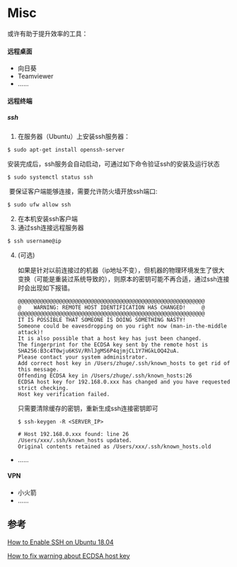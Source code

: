 # Misc

或许有助于提升效率的工具：

#### 远程桌面

- 向日葵
- Teamviewer
- ……

#### 远程终端

##### ssh

1. 在服务器（Ubuntu）上安装ssh服务器：

```shell
$ sudo apt-get install openssh-server
```

​	安装完成后，ssh服务会自动启动，可通过如下命令验证ssh的安装及运行状态

```shell
$ sudo systemctl status ssh
```

​	要保证客户端能够连接，需要允许防火墙开放ssh端口:

```shell
$ sudo ufw allow ssh
```

2. 在本机安装ssh客户端
3. 通过ssh连接远程服务器

```shell
$ ssh username@ip
```

4. (可选)

   如果是针对以前连接过的机器（ip地址不变），但机器的物理环境发生了很大变换（可能是重装过系统导致的），则原本的密钥可能不再合适，通过ssh连接时会出现如下报错。

   ```
   @@@@@@@@@@@@@@@@@@@@@@@@@@@@@@@@@@@@@@@@@@@@@@@@@@@@@@@@@@@
   @    WARNING: REMOTE HOST IDENTIFICATION HAS CHANGED!     @
   @@@@@@@@@@@@@@@@@@@@@@@@@@@@@@@@@@@@@@@@@@@@@@@@@@@@@@@@@@@
   IT IS POSSIBLE THAT SOMEONE IS DOING SOMETHING NASTY!
   Someone could be eavesdropping on you right now (man-in-the-middle attack)!
   It is also possible that a host key has just been changed.
   The fingerprint for the ECDSA key sent by the remote host is
   SHA256:B3c4T0wju6KSV/RhlJgMS6P4qjmjCL1Y7HGkLOQ42uA.
   Please contact your system administrator.
   Add correct host key in /Users/zhuge/.ssh/known_hosts to get rid of this message.
   Offending ECDSA key in /Users/zhuge/.ssh/known_hosts:26
   ECDSA host key for 192.168.0.xxx has changed and you have requested strict checking.
   Host key verification failed.
   ```

   只需要清除缓存的密钥，重新生成ssh连接密钥即可

   ```shell
   $ ssh-keygen -R <SERVER_IP>
   ```

   ```
   # Host 192.168.0.xxx found: line 26
   /Users/xxx/.ssh/known_hosts updated.
   Original contents retained as /Users/xxx/.ssh/known_hosts.old
   ```

- ……

#### VPN

- 小火箭
- ……

## 参考

[How to Enable SSH on Ubuntu 18.04](https://linuxize.com/post/how-to-enable-ssh-on-ubuntu-18-04/)

[How to fix warning about ECDSA host key](https://superuser.com/questions/421004/how-to-fix-warning-about-ecdsa-host-key)

